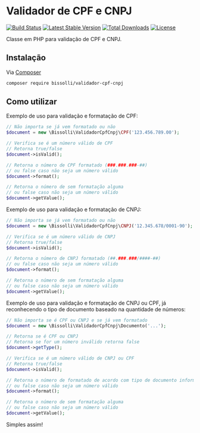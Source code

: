 # Validador de CPF e CNPJ 

[![Build Status](https://travis-ci.org/bissolli/validador-cpf-cnpj.svg?branch=master)](https://travis-ci.org/bissolli/validador-cpf-cnpj)
[![Latest Stable Version](https://poser.pugx.org/bissolli/validador-cpf-cnpj/v/stable)](https://packagist.org/packages/bissolli/validador-cpf-cnpj)
[![Total Downloads](https://poser.pugx.org/bissolli/validador-cpf-cnpj/downloads)](https://packagist.org/packages/bissolli/validador-cpf-cnpj)
[![License](https://poser.pugx.org/bissolli/validador-cpf-cnpj/license)](https://packagist.org/packages/bissolli/validador-cpf-cnpj)

Classe em PHP para validação de CPF e CNPJ.


## Instalação
Via [Composer](http://getcomposer.org)
```bash
composer require bissolli/validador-cpf-cnpj
```


## Como utilizar

Exemplo de uso para validação e formatação de CPF:
```php
// Não importa se já vem formatado ou não
$document = new \Bissolli\ValidadorCpfCnpj\CPF('123.456.789.00');

// Verifica se é um número válido de CPF
// Retorna true/false
$document->isValid();

// Retorna o número de CPF formatado (###.###.###-##)
// ou false caso não seja um número válido
$document->format();

// Retorna o número de sem formatação alguma
// ou false caso não seja um número válido
$document->getValue();
```


Exemplo de uso para validação e formatação de CNPJ:
```php
// Não importa se já vem formatado ou não
$document = new \Bissolli\ValidadorCpfCnpj\CNPJ('12.345.678/0001-90');

// Verifica se é um número válido de CNPJ
// Retorna true/false
$document->isValid();

// Retorna o número de CNPJ formatado (##.###.###/####-##)
// ou false caso não seja um número válido
$document->format();

// Retorna o número de sem formatação alguma
// ou false caso não seja um número válido
$document->getValue();
```


Exemplo de uso para validação e formatação de CNPJ ou CPF, já reconhecendo o tipo de documento baseado na quantidade de números:
```php
// Não importa se é CPF ou CNPJ e se já vem formatado
$document = new \Bissolli\ValidadorCpfCnpj\Documento('...');

// Retorna se é CPF ou CNPJ 
// Retorna se for um número inválido retorna false
$document->getType();

// Verifica se é um número válido de CNPJ ou CPF
// Retorna true/false
$document->isValid();

// Retorna o número de formatado de acordo com tipo de documento informado
// ou false caso não seja um número válido
$document->format();

// Retorna o número de sem formatação alguma
// ou false caso não seja um número válido
$document->getValue();
```

Simples assim!
